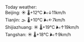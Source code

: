 Today weather:  
Beijing: ☀️   🌡️+12°C 🌬️↓11km/h  
Tianjin: 🌫  🌡️+10°C 🌬️←7km/h  
Shijiazhuang: ☀️   🌡️+19°C 🌬️↑19km/h  
Tangshan: ☀️   🌡️+18°C 🌬️↑9km/h  
